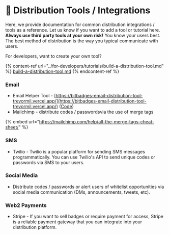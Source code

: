 # 🔀 Distribution Tools / Integrations

Here, we provide documentation for common distribution integrations / tools as a reference. Let us know if you want to add a tool or tutorial here. **Always use third party tools at your own risk!** You know your users best. The best method of distribution is the way you typical communicate with users.

For developers, want to create your own tool?

{% content-ref url="../for-developers/tutorials/build-a-distribution-tool.md" %}
[build-a-distribution-tool.md](../for-developers/tutorials/build-a-distribution-tool.md)
{% endcontent-ref %}

### Email

* Email Helper Tool - [https://bitbadges-email-distribution-tool-trevormil.vercel.app/](https://bitbadges-email-distribution-tool-trevormil.vercel.app/) ([Code](https://github.com/BitBadges/bitbadges-email-distribution-tool))
* Mailchimp - distribute codes / passwordsvia the use of merge tags

{% embed url="https://mailchimp.com/help/all-the-merge-tags-cheat-sheet/" %}

### SMS

* Twilio - Twilio is a popular platform for sending SMS messages programmatically. You can use Twilio's API to send unique codes or passwords via SMS to your users.

### Social Media

* Distribute codes / passwords or alert users of whitelist opportunities via social media communication (DMs, announcements, tweets, etc).

### Web2 Payments

* Stripe - If you want to sell badges or require payment for access, Stripe is a reliable payment gateway that you can integrate into your distribution platform.
